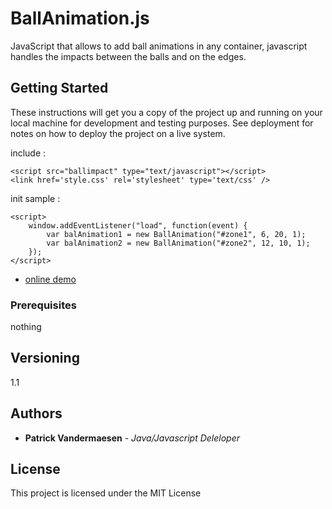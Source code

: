 
BallAnimation.js
================

JavaScript that allows to add ball animations in any container, javascript handles the impacts between the balls and on the edges.

## Getting Started

These instructions will get you a copy of the project up and running on your local machine for development and testing purposes. See deployment for notes on how to deploy the project on a live system.

include : 
```
<script src="ballimpact" type="text/javascript"></script>
<link href='style.css' rel='stylesheet' type='text/css' />
```

init sample :
```
<script>
	window.addEventListener("load", function(event) {     
		var balAnimation1 = new BallAnimation("#zone1", 6, 20, 1);
		var balAnimation2 = new BallAnimation("#zone2", 12, 10, 1);
	});
</script>
```

- [online demo](https://www.javlo.org/resource/static/github/ballimpact/index.html)

### Prerequisites

nothing

## Versioning

1.1

## Authors

* **Patrick Vandermaesen** - *Java/Javascript Deleloper*

## License

This project is licensed under the MIT License